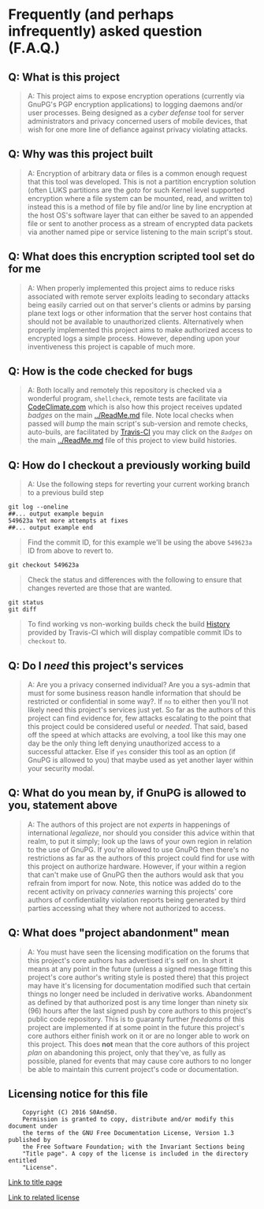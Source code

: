 # Frequently (and perhaps infrequently) asked question (F.A.Q.)

## Q: What is this project

> A: This project aims to expose encryption operations (currently via GnuPG's
> PGP encryption applications) to logging daemons and/or user processes.
> Being designed as a *cyber defense* tool for server administrators and
> privacy concerned users of mobile devices, that wish for one more line of
> defiance against privacy violating attacks.

## Q: Why was this project built

> A: Encryption of arbitrary data or files is a common enough request that this
> tool was developed. This is not a partition encryption solution (often LUKS
> partitions are the *goto* for such Kernel level supported encryption where a
> file system can be mounted, read, and written to) instead this is a method of
> file by file and/or line by line encryption at the host OS's software layer
> that can either be saved to an appended file or sent to another process as a
> stream of encrypted data packets via another named pipe or service listening
> to the main script's stout.

## Q: What does this encryption scripted tool set do for me

> A: When properly implemented this project aims to reduce risks associated
> with remote server exploits leading to secondary attacks being easily carried
> out on that server's clients or admins by parsing plane text logs or other
> information that the server host contains that should not be available to
> unauthorized clients. Alternatively when properly implemented this project
> aims to make authorized access to encrypted logs a simple process. However,
> depending upon your inventiveness this project is capable of much more.

## Q: How is the code checked for bugs

> A: Both locally and remotely this repository is checked via a wonderful
> program, `shellcheck`, remote tests are facilitate via [CodeClimate.com](https://docs.codeclimate.com/docs/shellcheck)
> which is also how this project receives updated *badges* on the
> main [../ReadMe.md](../ReadMe.md) file. Note local checks when passed will *bump*
> the main script's sub-version and remote checks, auto-buils, are facilitated
> by [Travis-CI](https://travis-ci.org) you may click on the *`Badges`* on the
> main [../ReadMe.md](../ReadMe.md) file of this project to view build histories.

## Q: How do I checkout a previously working build

> A: Use the following steps for reverting your current working branch to a
> previous build step

```
git log --oneline
##... output example beguin
549623a Yet more attempts at fixes
##... output example end
```

> Find the commit ID, for this example we'll be using the above `549623a` ID from
> above to revert to.

```
git checkout 549623a
```

> Check the status and differences with the following to ensure that changes
> reverted are those that are wanted.

```
git status
git diff
```

> To find working vs non-working builds check the build
> [History](https://travis-ci.org/S0AndS0/Perinoid_Pipes/builds) provided by
> Travis-CI which will display compatible commit IDs to `checkout` to.

## Q: Do I *need* this project's services

> A: Are you a privacy conserned individual? Are you a sys-admin that must for
> some business reason handle information that should be restricted or
> confidential in some way?. If `no` to either then you'll not likely need this
> project's services just yet. So far as the authors of this project can find
> evidence for, few attacks escalating to the point that this project could
> be considered useful or *needed*. That said, based off the speed at which
> attacks are evolving, a tool like this may one day be the only thing left
> denying unauthorized access to a successful attacker. Else if `yes` consider
> this tool as an option (if GnuPG is allowed to you) that maybe used as yet
> another layer within your security modal.

## Q: What do you mean by, if GnuPG is allowed to you, statement above

> A: The authors of this project are not *experts* in happenings of
> international  *legalieze*, nor should you consider this advice within that
> realm, to put it simply; look up the laws of your own region in relation to
> the use of GnuPG. If you're allowed to use GnuPG then there's no restrictions
> as far as the authors of this project could find for use with this project
> on authorize hardware. However, if your within a region that can't make use
> of GnuPG then the authors would ask that you refrain from import for now.
> Note, this notice was added do to the recent activity on privacy *canneries*
> warning this projects' core authors of confidentiality violation reports being
> generated by third parties accessing what they where not authorized to access.

## Q: What does "project abandonment" mean

> A: You must have seen the licensing modification on the forums that this
> project's core authors has advertised it's self on. In short it means at any
> point in the future (unless a signed message fitting this project's core
> author's writing style is posted there) that this project may have it's
> licensing for documentation modified such that certain things no longer need
> be included in derivative works. Abandonment as defined by that authorized
> post is any time longer than ninety six (96) hours after the last signed
> push by core authors to this project's public code repository. This is to
> guaranty further *freedoms* of this project are implemented if at some
> point in the future this project's core authors either finish work on it or
> are no longer able to work on this project. This does **not** mean that the
> core authors of this project *plan* on abandoning this project, only that
> they've, as fully as possible, planed for events that may cause core authors
> to no longer be able to maintain this current project's code or documentation.

## Licensing notice for this file

```
    Copyright (C) 2016 S0AndS0.
    Permission is granted to copy, distribute and/or modify this document under
    the terms of the GNU Free Documentation License, Version 1.3 published by
    the Free Software Foundation; with the Invariant Sections being
    "Title page". A copy of the license is included in the directory entitled
    "License".
```

[Link to title page](Contributing_Financially.md)

[Link to related license](../Licenses/GNU_FDLv1.3_Documentation.md)
